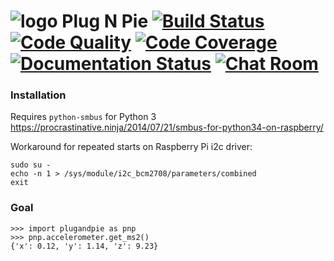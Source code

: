 # ![logo](https://raw.githubusercontent.com/villasv/plugandpie/master/docs/icon_sm.png) Plug N Pie [![Build Status][bs]][ci] [![Code Quality][cq]][ci] [![Code Coverage][cc]][ci] [![Documentation Status][docs-image]][docs-link] [![Chat Room][chat-image]][chat-link]

### Installation
Requires `python-smbus` for Python 3
https://procrastinative.ninja/2014/07/21/smbus-for-python34-on-raspberry/


Workaround for repeated starts on Raspberry Pi i2c driver:
```
sudo su -
echo -n 1 > /sys/module/i2c_bcm2708/parameters/combined
exit
```

### Goal
```
>>> import plugandpie as pnp
>>> pnp.accelerometer.get_ms2()
{'x': 0.12, 'y': 1.14, 'z': 9.23}
```

[ci]: https://scrutinizer-ci.com/g/villasv/plugandpie/?branch=master
[bs]: https://scrutinizer-ci.com/g/villasv/plugandpie/badges/build.png?b=master
[cq]: https://scrutinizer-ci.com/g/villasv/plugandpie/badges/quality-score.png?b=master
[cc]: https://scrutinizer-ci.com/g/villasv/plugandpie/badges/coverage.png?b=master
[chat-image]: https://badges.gitter.im/villasv/plugandpie.svg
[chat-link]: https://gitter.im/villasv/plugandpie?utm_source=badge&utm_medium=badge&utm_campaign=pr-badge
[docs-image]: https://readthedocs.org/projects/plugpie/badge/?version=latest
[docs-link]: http://plugpie.readthedocs.io/en/latest/?badge=latest